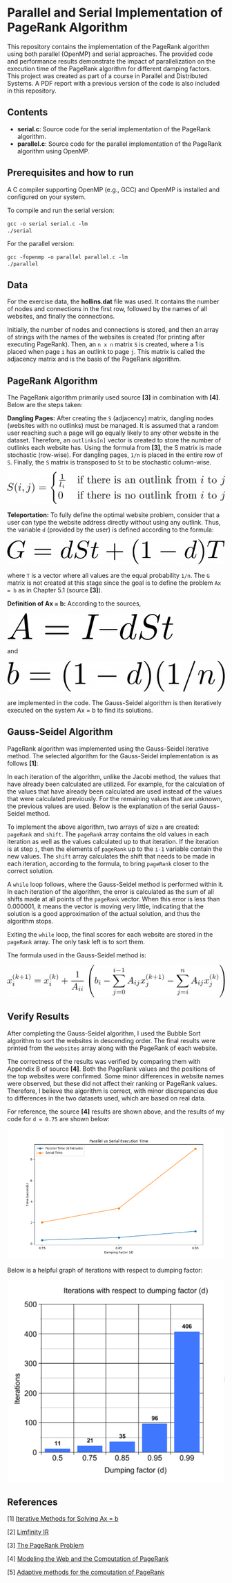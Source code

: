 
# Parallel and Serial Implementation of PageRank Algorithm

This repository contains the implementation of the PageRank algorithm using both parallel (OpenMP) and serial approaches. The provided code and performance results demonstrate the impact of parallelization on the execution time of the PageRank algorithm for different damping factors. 
This project was created as part of a course in Parallel and Distributed Systems. A PDF report with a previous version of the code is also included in this repository.

## Contents

- __serial.c__: Source code for the serial implementation of the PageRank algorithm.
- __parallel.c__: Source code for the parallel implementation of the PageRank algorithm using OpenMP.
## Prerequisites and how to run

A C compiler supporting OpenMP (e.g., GCC) and OpenMP is installed and configured on your system.

To compile and run the serial version:
```
gcc -o serial serial.c -lm
./serial 
```
For the parallel version:
```
gcc -fopenmp -o parallel parallel.c -lm
./parallel
```


## Data

For the exercise data, the __hollins.dat__ file was used. It contains the number of nodes and connections in the first row, followed by the names of all websites, and finally the connections.

Initially, the number of nodes and connections is stored, and then an array of strings with the names of the websites is created (for printing after executing PageRank). Then, an `n x n` matrix `S` is created, where a 1 is placed when page `i` has an outlink to page `j`. This matrix is called the adjacency matrix and is the basis of the PageRank algorithm.



## PageRank Algorithm

The PageRank algorithm primarily used source __[3]__ in combination with __[4]__. Below are the steps taken:

__Dangling Pages:__ After creating the `S` (adjacency) matrix, dangling nodes (websites with no outlinks) must be managed. It is assumed that a random user reaching such a page will go equally likely to any other website in the dataset. Therefore, an `outlinks[n]` vector is created to store the number of outlinks each website has. Using the formula from __[3]__, the S matrix is made stochastic (row-wise). For dangling pages, `1/n` is placed in the entire row of `S`. Finally, the `S` matrix is transposed to `St` to be stochastic column-wise.

![S](https://github.com/giannis-mel/Parallel-GaussSeidel-PageRank/blob/main/pics/S.png)

__Teleportation:__ To fully define the optimal website problem, consider that a user can type the website address directly without using any outlink. Thus, the variable `d` (provided by the user) is defined according to the formula:

![G](https://github.com/giannis-mel/Parallel-GaussSeidel-PageRank/blob/main/pics/G.png)

where `T` is a vector where all values are the equal probability `1/n`. The `G` matrix is not created at this stage since the goal is to define the problem `Ax = b` as in Chapter 5.1 (source __[3]__).

__Definition of Ax = b:__ According to the sources, 

![A](https://github.com/giannis-mel/Parallel-GaussSeidel-PageRank/blob/main/pics/A.png) 

and

![b](https://github.com/giannis-mel/Parallel-GaussSeidel-PageRank/blob/main/pics/b.png) 

are implemented in the code. The Gauss-Seidel algorithm is then iteratively executed on the system Ax = b to find its solutions.
## Gauss-Seidel Algorithm

PageRank algorithm was implemented using the Gauss-Seidel iterative method. The selected algorithm for the Gauss-Seidel implementation is as follows __[1]__:

In each iteration of the algorithm, unlike the Jacobi method, the values that have already been calculated are utilized. For example, for the calculation of the values that have already been calculated are used instead of the values that were calculated previously. For the remaining values that are unknown, the previous values are used. Below is the explanation of the serial Gauss-Seidel method.

To implement the above algorithm, two arrays of size `n` are created: `pageRank` and `shift`. The `pageRank` array contains the old values in each iteration as well as the values calculated up to that iteration. If the iteration is at step `i`, then the elements of `pageRank` up to the `i-1` variable contain the new values. The `shift` array calculates the shift that needs to be made in each iteration, according to the formula, to bring `pageRank` closer to the correct solution.

A `while` loop follows, where the Gauss-Seidel method is performed within it. In each iteration of the algorithm, the error is calculated as the sum of all shifts made at all points of the `pageRank` vector. When this error is less than 0.000001, it means the vector is moving very little, indicating that the solution is a good approximation of the actual solution, and thus the algorithm stops.

Exiting the `while` loop, the final scores for each website are stored in the `pageRank` array. The only task left is to sort them.

The formula used in the Gauss-Seidel method is:

![b](https://github.com/giannis-mel/Parallel-GaussSeidel-PageRank/blob/main/pics/gausseidel.png) 
## Verify Results

After completing the Gauss-Seidel algorithm, I used the Bubble Sort algorithm to sort the websites in descending order. The final results were printed from the `websites` array along with the PageRank of each website. 

The correctness of the results was verified by comparing them with Appendix B of source __[4]__. Both the PageRank values and the positions of the top websites were confirmed. Some minor differences in website names were observed, but these did not affect their ranking or PageRank values. Therefore, I believe the algorithm is correct, with minor discrepancies due to differences in the two datasets used, which are based on real data. 

For reference, the source __[4]__ results are shown above, and the results of my code for `d = 0.75` are shown below:

![Verification](https://github.com/giannis-mel/Parallel-GaussSeidel-PageRank/blob/main/pics/verification.png)

Below is a helpful graph of iterations with respect to dumping factor:

![iterations](https://github.com/giannis-mel/Parallel-GaussSeidel-PageRank/blob/main/pics/iterations.png)

## References

[1] [Iterative Methods for Solving Ax = b](https://www.maa.org/press/periodicals/loci/joma/iterative-methods-for-solving-iaxi-ibi)

[2] [Limfinity IR](https://www.limfinity.com/ir/)

[3] [The PageRank Problem](https://repository.tudelft.nl/islandora/object/uuid:0483fd00-117d-43a3-b61f-6ce8a178e709?collection=education)

[4] [Modeling the Web and the Computation of PageRank](https://www.limfinity.com/ir/kristen_thesis.pdf)

[5] [Adaptive methods for the computation of PageRank](https://www.sciencedirect.com/science/article/pii/S0024379504000023)